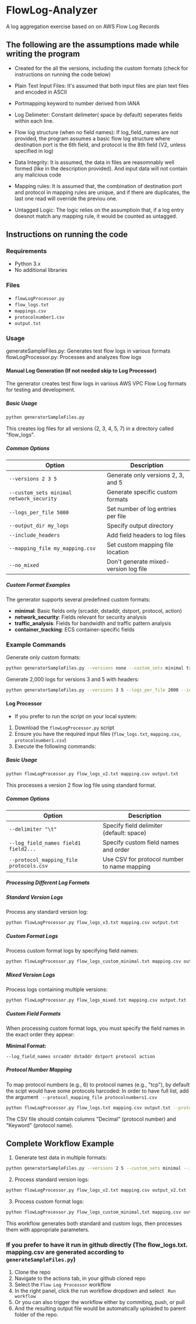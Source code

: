 # FlowLog-Analyzer
A log aggregation exercise based on on AWS Flow Log Records

## The following are the assumptions made while writing the program

* Created for the all the versions, including the custom formats (check for instructions on running the code below)

* Plain Text Input Files: It's assumed that both input files are plan text files and encoded  in ASCII

* Portmapping keyword to number derived from IANA
  
* Log Delimeter: Constant delimeter( space by default) seperates fields within each line.

* Flow log structure (when no field names): If log_field_names are not provided, the program assumes a basic flow log structure where destination port is the 6th field, and protocol is the 8th field (V2, unless specified in log)

* Data Integrity: It is assumed, the data in files are reasomnably well formed (like in the description provided). And input data will not contain any malicious code

* Mapping rules: It is assumed that, the combination of destination port and protocol in mapping rules are unique, and if there are duplicates, the last one read will override the previou one.

* Untagged Logic: The logic relies on the assumptioin that, if a log entry doesnot match any mapping rule, it would be counted as untagged.
  


## Instructions on running the code 

###  Requirements
- Python 3.x
- No additional libraries

### Files

- `flowLogProcessor.py`
- `flow_logs.txt`
- `mappings.csv`
- `protocolnumber1.csv`
- `output.txt`


### Usage

generateSampleFiles.py: Generates test flow logs in various formats
flowLogProcessor.py: Processes and analyzes flow logs

#### Manual Log Generation (If not needed skip to Log Processor)
The generator creates test flow logs in various AWS VPC Flow Log formats for testing and development.

##### Basic Usage

```bash
python generatorSampleFiles.py
```

This creates log files for all versions (2, 3, 4, 5, 7) in a directory called "flow_logs".

##### Common Options

| Option | Description |
|--------|-------------|
| `--versions 2 3 5` | Generate only versions 2, 3, and 5 |
| `--custom_sets minimal network_security` | Generate specific custom formats |
| `--logs_per_file 5000` | Set number of log entries per file |
| `--output_dir my_logs` | Specify output directory |
| `--include_headers` | Add field headers to log files |
| `--mapping_file my_mapping.csv` | Set custom mapping file location |
| `--no_mixed` | Don't generate mixed-version log file |

##### Custom Format Examples

The generator supports several predefined custom formats:

- **minimal**: Basic fields only (srcaddr, dstaddr, dstport, protocol, action)
- **network_security**: Fields relevant for security analysis
- **traffic_analysis**: Fields for bandwidth and traffic pattern analysis
- **container_tracking**: ECS container-specific fields

### Example Commands

Generate only custom formats:
```bash
python generatorSampleFiles.py --versions none --custom_sets minimal traffic_analysis
```

Generate 2,000 logs for versions 3 and 5 with headers:
```bash
python generatorSampleFiles.py --versions 3 5 --logs_per_file 2000 --include_headers
```

#### Log Processor 

* If you prefer to run the script on your local system:

1. Download the `flowLogProcessor.py` script
2. Ensure you have the required input files (`flow_logs.txt`, `mapping.csv`, `protocolnumber1.csv`)
3. Execute the following commands:

##### Basic Usage

```bash
python flowLogProcessor.py flow_logs_v2.txt mapping.csv output.txt
```

This processes a version 2 flow log file using standard format.

##### Common Options

| Option | Description |
|--------|-------------|
| `--delimiter "\t"` | Specify field delimiter (default: space) |
| `--log_field_names field1 field2...` | Specify custom field names and order |
| `--protocol_mapping_file protocols.csv` | Use CSV for protocol number to name mapping |

##### Processing Different Log Formats

##### Standard Version Logs

Process any standard version log:
```bash
python flowLogProcessor.py flow_logs_v3.txt mapping.csv output.txt
```

##### Custom Format Logs

Process custom format logs by specifying field names:
```bash
python flowLogProcessor.py flow_logs_custom_minimal.txt mapping.csv output.txt --log_field_names srcaddr dstaddr dstport protocol action
```

##### Mixed Version Logs

Process logs containing multiple versions:
```bash
python flowLogProcessor.py flow_logs_mixed.txt mapping.csv output.txt
```

##### Custom Field Formats

When processing custom format logs, you must specify the field names in the exact order they appear:

**Minimal Format:**
```bash
--log_field_names srcaddr dstaddr dstport protocol action
```

##### Protocol Number Mapping

To map protocol numbers (e.g., 6) to protocol names (e.g., "tcp"), by default the scipt would have some protocols harcoded:
In order to have full list, add the argument ` --protocol_mapping_file protocolnumbers1.csv`
```bash
python flowLogProcessor.py flow_logs.txt mapping.csv output.txt --protocol_mapping_file protocolnumbers1.csv
```
The CSV file should contain columns "Decimal" (protocol number) and "Keyword" (protocol name).

## Complete Workflow Example

1. Generate test data in multiple formats:
```bash
python generatorSampleFiles.py --versions 2 5 --custom_sets minimal --include_headers
```

2. Process standard version logs:
```bash
python flowLogProcessor.py flow_logs_v2.txt mapping.csv output_v2.txt --protocol_mapping_file protocolnumbers1.csv
```

3. Process custom format logs:
```bash
python flowLogProcessor.py flow_logs_custom_minimal.txt mapping.csv output_minimal.txt --log_field_names srcaddr dstaddr dstport protocol action --protocol_mapping_file protocolnumbers1.csv
```

This workflow generates both standard and custom logs, then processes them with appropriate parameters.


### If you prefer to have it run in github directly (The flow_logs.txt. mapping.csv are generated according to `generateSampleFiles.py`)


1. Clone the repo
2. Navigate to the actions tab, in your github cloned repo
3. Select the `Flow Log Processor` workflow
4. In the right panel, click the run workflow dropdown and select ` Run workflow`
5. Or you can also trigger the workflow either by commiting, push, or pull
6. And the resulting output file would be automatically uploaded to parent folder of the repo.
   

